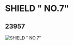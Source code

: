 # SHIELD " NO.7"
## 23957
![SHIELD " NO.7"](https://lc-www-live-s.legocdn.com/media/bricks/5/2/6127398.jpg)